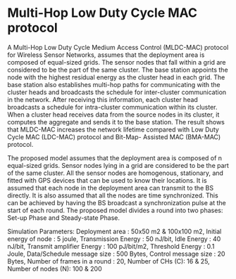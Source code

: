 # Multi-Hop Low Duty Cycle MAC protocol

A Multi-Hop Low Duty Cycle Medium Access Control (MLDC-MAC) protocol for Wireless Sensor Networks, assumes that the deployment area is composed of equal-sized grids. The sensor nodes that fall within a grid are considered to be the part of the same cluster. The base station appoints the node with the highest residual energy as the cluster head in each grid. The base station also establishes multi-hop paths for communicating with the cluster heads and broadcasts the schedule for inter-cluster communication in the network. After receiving this information, each cluster head broadcasts a schedule for intra-cluster communication within its cluster. When a cluster head receives data from the source nodes in its cluster, it computes the aggregate and sends it to the base station. The result shows that MLDC-MAC increases the network lifetime compared with Low Duty Cycle MAC (LDC-MAC) protocol and Bit-Map- Assisted MAC (BMA-MAC) protocol.

The proposed model assumes that the deployment area is composed of n equal-sized grids. Sensor nodes lying in a grid are considered to be the part of the same cluster. All the sensor nodes are homogenous, stationary, and fitted with GPS devices that can be used to know their locations. It is assumed that each node in the deployment area can transmit to the BS directly. It is also assumed that all the nodes are time synchronized. This can be achieved by having the BS broadcast a synchronization pulse at the start of each round. The proposed model divides a round into two phases: Set-up Phase and Steady-state Phase.

Simulation Parameters: Deployment area : 50x50 m2 & 100x100 m2, Initial energy of node : 5 joule, Transmission Energy : 50 nJ/bit, Idle Energy : 40 nJ/bit, Transmit amplifier Energy : 100 pJ/bit/m2, Threshold Energy : 0.1 Joule, Data/Schedule message size : 500 Bytes, Control message size : 20 Bytes, Number of frames in a round : 20, Number of CHs (C): 16 & 25, Number of nodes (N): 100 & 200
